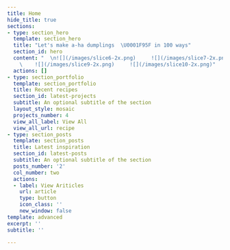 ```yaml
---
title: Home
hide_title: true
sections:
- type: section_hero
  template: section_hero
  title: "Let's make a-ha dumplings  \U0001F95F in 100 ways"
  section_id: hero
  content: "  \n![](/images/slice6-2x.png)     ![](/images/slice7-2x.png)     ![](/images/slice8-2x.png)
    \    ![](/images/slice9-2x.png)     ![](/images/slice10-2x.png)"
  actions: []
- type: section_portfolio
  template: section_portfolio
  title: Recent recipes
  section_id: latest-projects
  subtitle: An optional subtitle of the section
  layout_style: mosaic
  projects_number: 4
  view_all_label: View All
  view_all_url: recipe
- type: section_posts
  template: section_posts
  title: Latest inspiration
  section_id: latest-posts
  subtitle: An optional subtitle of the section
  posts_number: '2'
  col_number: two
  actions:
  - label: View Ariticles
    url: article
    type: button
    icon_class: ''
    new_window: false
template: advanced
excerpt: ''
subtitle: ''

---
```

